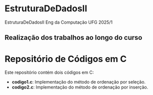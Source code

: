 # EstruturaDeDadosII
EstruturaDeDadosII Eng da Computação UFG 2025/1

## Realização dos trabalhos ao longo do curso 

# Repositório de Códigos em C

Este repositório contém dois códigos em C:

- **codigo1.c**: Implementação do método de ordenação por seleção.
- **codigo2.c**: Implementação do método de ordenação por inserção.


